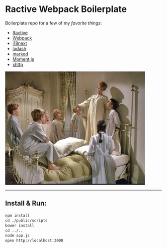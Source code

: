 # Ractive Webpack Boilerplate

Boilerplate repo for a few of my *favorite things*:

* [Ractive](http://www.ractivejs.org/)
* [Webpack](http://webpack.github.io)
* [i18next](http://i18next.com/)
* [lodash](https://lodash.com/docshttps://github.com/chjj/marked)
* [marked](https://github.com/chjj/marked)
* [Moment.js](http://momentjs.com/)
* [xhttp](https://github.com/Mitranim/xhttp)


![](Readme.jpg)

----

## Install & Run:

    npm install
    cd ./public/scripts
    bower install
    cd ../..
    node app.js
    open http://localhost:3000
    
